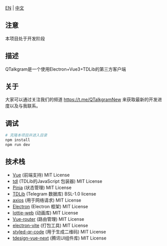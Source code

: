 [EN](README.md) | [中文](README_zh-CN.md)
## 注意

本项目处于开发阶段

## 描述

QTalkgram是一个使用Electron+Vue3+TDLib的第三方客户端

## 关于

大家可以通过关注我们的频道 https://t.me/QTalkgramNew 来获取最新的开发进度以及与我联系。

## 调试

```bash
# 克隆本项目并进入目录
npm install
npm run dev
```

## 技术栈

- [Vue](https://cn.vuejs.org/) (前端支持) MIT License
- [tdl](https://github.com/Bannerets/tdl#readme) (TDLib的JavaScript 包装器) MIT License
- [Pinia](https://pinia.vuejs.org/zh/) (状态管理) MIT License
- [TDLib](https://github.com/tdlib/td) (Telegram 数据库) BSL-1.0 license
- [axios](https://axios-http.com/) (用于网络请求) MIT License
- [Electron](https://www.electronjs.org/) (Electron 框架) MIT License
- [lottie-web](https://github.com/airbnb/lottie-web) (动画库) MIT License
- [Vue-router](https://router.vuejs.org/zh/) (路由管理) MIT License
- [electron-vite](https://electron-vite.org/) (打包工具) MIT License
- [styled-qr-code](https://github.com/KilianB/styled-qr-code) (用于生成二维码) MIT License
- [tdesign-vue-next](https://tdesign.tencent.com/) (腾讯UI组件库) MIT License
